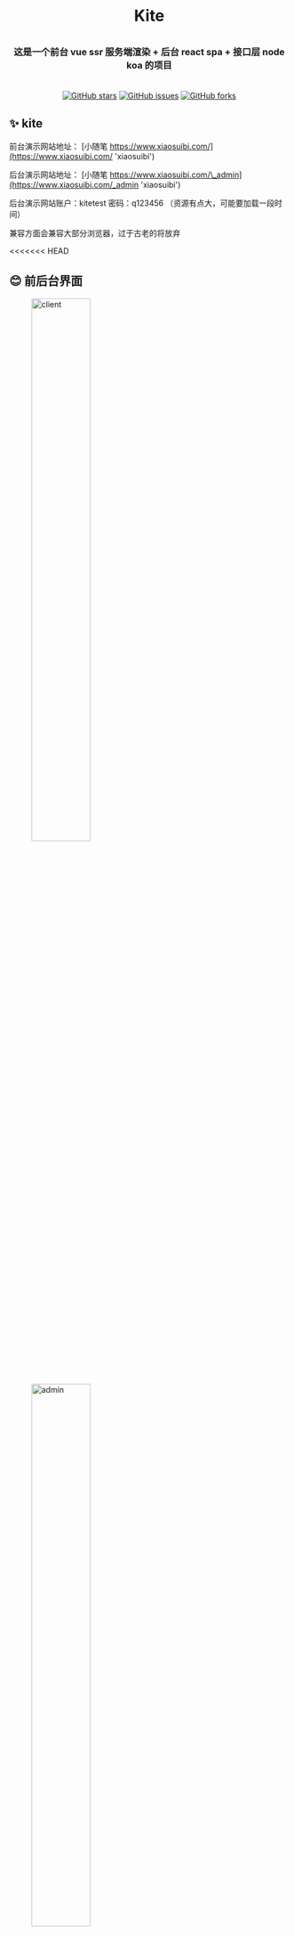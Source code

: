 <h1 align="center" style="margin: 30px 0 35px;">Kite</h3>

<h3 align="center" style="margin: 30px 0 35px;">这是一个前台 vue ssr 服务端渲染  + 后台 react spa + 接口层 node koa 的项目</h3>

<p align="center">
<a href="https://github.com/maoxiaoquan/kite/stargazers">
<img src="https://camo.githubusercontent.com/29a8c9e6591608d822b0d6ae203b5791193b031b/68747470733a2f2f696d672e736869656c64732e696f2f6769746875622f73746172732f6d616f7869616f7175616e2f6b6974652e7376673f7374796c653d706f706f75742d737175617265" alt="GitHub stars" data-canonical-src="https://img.shields.io/github/stars/maoxiaoquan/kite.svg?style=popout-square" style="max-width:100%;"></a>
<a href="https://github.com/maoxiaoquan/kite/issues"><img src="https://camo.githubusercontent.com/632a8a79287daf30bbe1080eaabd21e4e148f36b/68747470733a2f2f696d672e736869656c64732e696f2f6769746875622f6973737565732f6d616f7869616f7175616e2f6b6974652e7376673f7374796c653d706f706f75742d737175617265" alt="GitHub issues" data-canonical-src="https://img.shields.io/github/issues/maoxiaoquan/kite.svg?style=popout-square" style="max-width:100%;"></a>
<a href="https://github.com/maoxiaoquan/kite/network"><img src="https://camo.githubusercontent.com/be451bca89325c1fbf2a5efd1271ebbff022de56/68747470733a2f2f696d672e736869656c64732e696f2f6769746875622f666f726b732f6d616f7869616f7175616e2f6b6974652e7376673f7374796c653d706f706f75742d737175617265" alt="GitHub forks" data-canonical-src="https://img.shields.io/github/forks/maoxiaoquan/kite.svg?style=popout-square" style="max-width:100%;"></a>
</p>

## ✨ kite

前台演示网站地址： [小随笔 https://www.xiaosuibi.com/](https://www.xiaosuibi.com/ 'xiaosuibi')

后台演示网站地址： [小随笔 https://www.xiaosuibi.com/\_admin](https://www.xiaosuibi.com/_admin 'xiaosuibi')

后台演示网站账户：kitetest 密码：q123456 （资源有点大，可能要加载一段时间）

兼容方面会兼容大部分浏览器，过于古老的将放弃


<<<<<<< HEAD
## 😊 前后台界面

<figure class="half">
  <img alt="client" style="width:50%" src="https://github.com/maoxiaoquan/kite/blob/master/docs/img/xiaosuibi.png">
  <img alt="admin" style="width:50%" src="https://github.com/maoxiaoquan/kite/blob/master/docs/img/xiaosuibi_admin.png">
</figure>

=======
## 😊 前台界面

<img alt="client" src="https://github.com/maoxiaoquan/kite/blob/master/docs/img/xiaosuibi.jpg">
>>>>>>> develop

## ☂️ 备注

备注：因为项目是一直在写的，周期比较长，改了又改，有意见的，直接提意见，发出来的目的，就是希望大家多提建议
然后我再来改，代码方面我会一直优化的！！！！！！
关于项目的维护，会一直维护下去的

项目可以说是两个项目，但是代码写在一起，所以包比较多

前台的注册目前只有邮箱，因为手机短信验证码需要 money，哈哈
后续会开放

## 💼 最新版本更新记录

2019.7.21 0:20:00

v0.10.3

1.优化评论回复

2.修改用户评论消息显示的字体为14px

3.修改登录cookie的失效性为7天

4.前台多角色权限判断优化

5.首页移动端样式微调，移动端隐藏封面图片

[版本更新历史记录](https://github.com/maoxiaoquan/kite/blob/master/docs/VERSION.md 'version')

## 📦 Install

```bash

# npm install || cnpm install  安装所有的包，可能有些多，前台和后台是在一起的

打包后台界面 npm run admin-build

打包前台界面 npm run client-build

```

## ⌨️ Start

```bash

# 目前用的数据库只有mysql 本地开发的话，下一个phpstudy即可

初始化：npm run init 然后打开浏览器收入 localhost:8086 按照步骤操作即可

然后可以选择pro 或者 dev 开始


pro 生产环境

pro1.1 在cmd 中输入 npm run server 即可进入程序

pro1.2 (url或者ip)+ :8086端口即可看到客户端主页

pro1.3 (url或者ip)+ :8086/admin端口即可看到客户端后台页面



dev 本地开发环境

dev1.1 在cmd 中输入 npm run server-start 即可进开启接口服务

dev1.2 在cmd 中输入 npm run admin-start 即可进入后台开发预览（地址为：localhost:8083）

dev1.3 在cmd 中输入 npm run client-start 即可进入前台开发预览（地址为：localhost:8081）

dev1.4 开发环境下 一定要先运行dev1.1的情况下再运行 dev1.2 或者 dev1.3

本地开发预览，前端方面还有点问题，需要优化，必须等编译完成才能打开，否则会报错
目前cli部分代码写的比较乱，等后期有时间再继续优化，哈哈
cli 的邮箱一定要填写完成，否则前台无法发送注册的邮件
项目断断续续的写着，主体基本写完，目前就是优化和改bug，代码的逻辑啥的，能看则看，不能看就略过吧，也是自己学习的一个过程，
放心这个代码会一直优化的，已经坚持了很久了，可以看提交，哈哈

```

## 😊 前后台界面

<img alt="admin" src="https://github.com/maoxiaoquan/kite/blob/master/docs/img/xiaosuibiadmin.jpg">

## 🔨 初始化

<img alt="admin" src="https://github.com/maoxiaoquan/kite/blob/official/docs/img/init.png">


## 📁 目录结构

```
kite/
   |
   ├──admin/                     * 后台页面目录react
   |
   ├──client/                    * 前台ssr文件目录
   │   ├──build                  * vur ssr build 配置文件
   │   ├──config                 * 部分配置文件
   │   ├──public                 * index模版文件
   │   ├──request                * 请求配置文件
   │   ├──server                 * dev 模式下的开始文件
   │   ├──src                    * src ssr 主文件目录
   │   └──static                 * 静态资源目录
   │
   │──config/                    * 部分可配置文件
   │
   │──db/                        * mysql and lowdb
   |
   ├──server/                    * 服务层，所有前台后台接口
   │
   ├──static/                    * 静态资源目录
   |
   ├──views/                     * cli 模版目录
   │
   │──static/                    * 不经编译器处理的静态资源
   │
   │──store/                     * 全局数据状态管理
   │
   │──package.json               * 包信息
   │
   │──.eslintrc                  * Eslint配置
   │
   │──_nodemon.json              * _nodemon配置
   │
   │──.gitignore                 * Git忽略文件配置
   │
   └──pm2.json                   * pm2配置

```

## 👓 说明

使用的技术栈：

前台方面：vue服务端渲染 + vuex + vue-router + vue-server-renderer

后台方面：react + redux + react-redux + react-router

server: koa + mysql

公共部分：webpack

其他详细的直接看 package.json 就可以了

前台界面目前是用的 vue 的 ssr，但是没有采用 nuxt.js 代码的阅读应该还是可以的，cli 比较乱，后台界面采用的是 react

前台目前比较简单，就是一个多人文章发布系统，用户可以注册账号，发布文章，关注用户，喜欢文章，评论等等

后台管理文章的发布、审核，评论的审核，管理员权限管理，系统配置等等，前后台用户管理员独立

初始化界面是对整个文章发布系统的一个初始化，包括初始管理员角色，mysql 等等

## LICENSE

MIT
